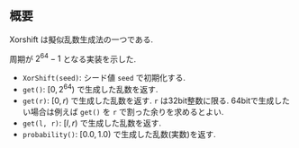 ## 概要
Xorshift は擬似乱数生成法の一つである.

周期が $2^{64}-1$ となる実装を示した.

* `XorShift(seed)`: シード値 `seed` で初期化する.
* `get()`: $[0, 2^{64})$ で生成した乱数を返す.
* `get(r)`: $[0, r)$ で生成した乱数を返す. `r` は32bit整数に限る. 64bitで生成したい場合は例えば `get()` を `r` で割った余りを求めるとよい.
* `get(l, r)`: $[l, r)$ で生成した乱数を返す.
* `probability()`: $[0.0, 1.0)$ で生成した乱数(実数)を返す.
